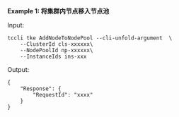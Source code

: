**Example 1: 将集群内节点移入节点池**



Input: 

```
tccli tke AddNodeToNodePool --cli-unfold-argument  \
    --ClusterId cls-xxxxxx\
    --NodePoolId np-xxxxxx\
    --InstanceIds ins-xxx
```

Output: 
```
{
    "Response": {
        "RequestId": "xxxx"
    }
}
```

